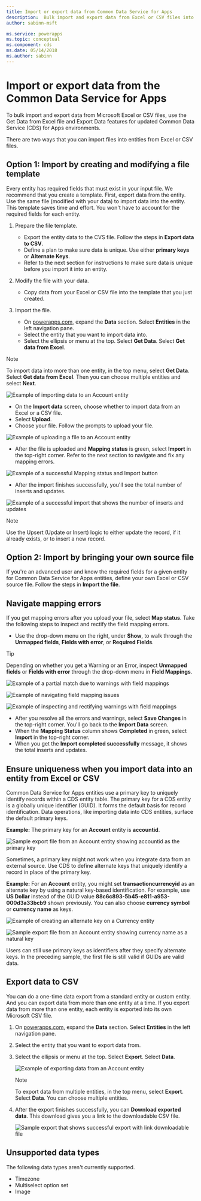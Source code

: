 ```yaml
---
title: Import or export data from Common Data Service for Apps
description:  Bulk import and export data from Excel or CSV files into entities in Common Data Service (CDS) for Apps by using the Get Data from Excel and Export Data functionality
author: sabinn-msft

ms.service: powerapps
ms.topic: conceptual
ms.component: cds
ms.date: 05/14/2018
ms.author: sabinn
---
```

# Import or export data from the Common Data Service for Apps

To bulk import and export data from Microsoft Excel or CSV files, use the Get Data from Excel file and Export Data features for updated Common Data Service (CDS) for Apps environments.

There are two ways that you can import files into entities from Excel or CSV files.

## Option 1: Import by creating and modifying a file template

Every entity has required fields that must exist in your input file. We recommend that you create a template. First, export data from the entity. Use the same file (modified with your data) to import data into the entity. This template saves time and effort. You won't have to account for the required fields for each entity.

1. Prepare the file template.

    - Export the entity data to the CVS file. Follow the steps in **Export data to CSV**.
    - Define a plan to make sure data is unique. Use either **primary keys** or **Alternate Keys**.
    - Refer to the next section for instructions to make sure data is unique before you import it into an entity.

1. Modify the file with your data.

    - Copy data from your Excel or CSV file into the template that you just created.

1. Import the file.
    - On [powerapps.com](https://web.powerapps.com/), expand the **Data** section. Select **Entities** in the left navigation pane.
    - Select the entity that you want to import data into.
    - Select the ellipsis or menu at the top. Select **Get Data**. Select **Get data from Excel**.

> [!NOTE]
> To import data into more than one entity, in the top menu, select **Get Data**. Select **Get data from Excel**. Then you can choose multiple entities and select **Next**.

![Example of importing data to an **Account** entity](./media/data-platform-import-export/import-data-to-account.png)

- On the **Import data** screen, choose whether to import data from an Excel or a CSV file.
- Select **Upload**.
- Choose your file. Follow the prompts to upload your file.

![Example of uploading a file to an **Account** entity](./media/data-platform-import-export/upload-account.png)

- After the file is uploaded and **Mapping status** is green, select **Import** in the top-right corner. Refer to the next section to navigate and fix any mapping errors.

![Example of a successful **Mapping status** and **Import** button](./media/data-platform-import-export/success-map-imp.png)

- After the import finishes successfully, you'll see the total number of inserts and updates.

![Example of a successful import that shows the number of inserts and updates](./media/data-platform-import-export/success-imp-insert.png)

> [!NOTE]
> Use the Upsert (Update or Insert) logic to either update the record, if it already exists, or to insert a new record.

## Option 2: Import by bringing your own source file

If you're an advanced user and know the required fields for a given entity for Common Data Service for Apps entities, define your own Excel or CSV source file. Follow the steps in **Import the file**.

## Navigate mapping errors

If you get mapping errors after you upload your file, select **Map status**. Take the following steps to inspect and rectify the field mapping errors.

- Use the drop-down menu on the right, under **Show**, to walk through the **Unmapped fields**, **Fields with error**, or **Required Fields**.

> [!TIP]
> Depending on whether you get a Warning or an Error, inspect **Unmapped fields** or **Fields with error** through the drop-down menu in **Field Mappings**.

![Example of a partial match due to warnings with field mappings](./media/data-platform-import-export/partial-match.png)

![Example of navigating field mapping issues](./media/data-platform-import-export/navigate-mappings.png)

![Example of inspecting and rectifying warnings with field mappings](./media/data-platform-import-export/inspect-warnings.png)

- After you resolve all the errors and warnings, select **Save Changes** in the top-right corner. You'll go back to the **Import Data** screen.
- When the **Mapping Status** column shows **Completed** in green, select **Import** in the top-right corner.
- When you get the **Import completed successfully** message, it shows the total inserts and updates.

## Ensure uniqueness when you import data into an entity from Excel or CSV

Common Data Service for Apps entities use a primary key to uniquely identify records within a CDS entity table. The primary key for a CDS entity is a globally unique identifier (GUID). It forms the default basis for record identification. Data operations, like importing data into CDS entities, surface the default primary keys.

**Example:**
The primary key for an **Account** entity is **accountid**.

   ![Sample export file from an **Account** entity showing **accountid** as the primary key](./media/data-platform-import-export/export-pk.png)

Sometimes, a primary key might not work when you integrate data from an external source. Use CDS to define alternate keys that uniquely identify a record in place of the primary key.

**Example:**
For an **Account** entity, you might set **transactioncurrencyid** as an alternate key by using a natural key-based identification. For example, use **US Dollar** instead of the GUID value **88c6c893-5b45-e811-a953-000d3a33bcb9** shown previously. You can also choose **currency symbol** or **currency name** as keys.

   ![Example of creating an alternate key on a **Currency** entity](./media/data-platform-import-export/create-ak.png)

   ![Sample export file from an **Account** entity showing **currency name** as a natural key](./media/data-platform-import-export/export-nk.png)

Users can still use primary keys as identifiers after they specify alternate keys. In the preceding sample, the first file is still valid if GUIDs are valid data.

## Export data to CSV

You can do a one-time data export from a standard entity or custom entity. And you can export data from more than one entity at a time. If you export data from more than one entity, each entity is exported into its own Microsoft CSV file.

1. On [powerapps.com](https://web.powerapps.com/), expand the **Data** section. Select **Entities** in the left navigation pane.
1. Select the entity that you want to export data from.
1. Select the ellipsis or menu at the top. Select **Export**. Select **Data**.

    ![Example of exporting data from an **Account** entity](./media/data-platform-import-export/export-account.png)

    > [!NOTE]
    > To export data from multiple entities, in the top menu, select **Export**. Select **Data**. You can choose multiple entities.

1. After the export finishes successfully, you can **Download exported data**. This download gives you a link to the downloadable CSV file.

    ![Sample export that shows successful export with link downloadable file](./media/data-platform-import-export/export-success.png)

## Unsupported data types

The following data types aren't currently supported.

- Timezone
- Multiselect option set
- Image
